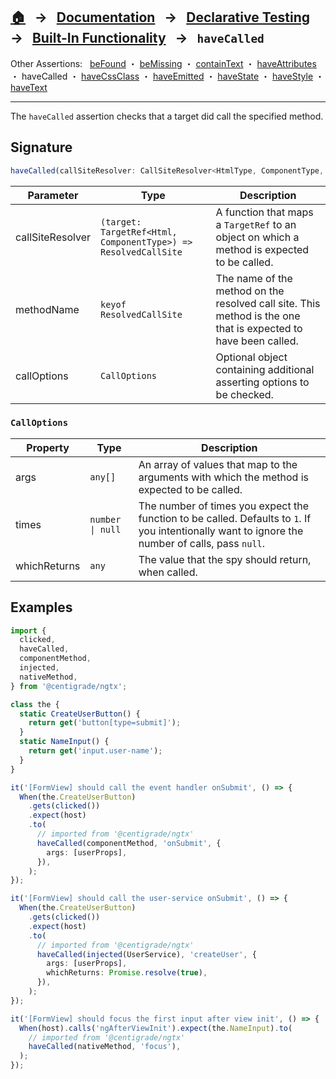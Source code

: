 ## [🏠][home] &nbsp; → &nbsp; **[Documentation][docs]** &nbsp; → &nbsp; [Declarative Testing][declarative] &nbsp; → &nbsp; [Built-In Functionality][index] &nbsp; → &nbsp; `haveCalled`

[home]: ../README.md
[docs]: ../overview.md
[declarative]: ../index.md
[index]: ../built-in.md
[befound]: ./be-found.md
[bemissing]: ./be-missing.md
[containtext]: ./contain-text.md
[haveattributes]: ./have-attributes.md
[havecalled]: ./have-called.md
[havecssclass]: ./have-css-class.md
[haveemitted]: ./have-emitted.md
[havestate]: ./have-state.md
[havestyle]: ./have-style.md
[havetext]: ./have-text.md

Other Assertions: &nbsp; [beFound] ・ [beMissing] ・ [containText] ・ [haveAttributes] ・ haveCalled ・ [haveCssClass] ・ [haveEmitted] ・ [haveState] ・ [haveStyle] ・ [haveText]

---

The `haveCalled` assertion checks that a target did call the specified method.

## Signature

```ts
haveCalled(callSiteResolver: CallSiteResolver<HtmlType, ComponentType, ResolvedCallSite>, methodName: keyof ResolvedCallSite, opts: CallOptions);
```

| Parameter        | Type                                                           | Description                                                                                                    |
| ---------------- | -------------------------------------------------------------- | -------------------------------------------------------------------------------------------------------------- |
| callSiteResolver | `(target: TargetRef<Html, ComponentType>) => ResolvedCallSite` | A function that maps a `TargetRef` to an object on which a method is expected to be called.                    |
| methodName       | `keyof ResolvedCallSite`                                       | The name of the method on the resolved call site. This method is the one that is expected to have been called. |
| callOptions      | `CallOptions`                                                  | Optional object containing additional asserting options to be checked.                                         |

### `CallOptions`

| Property     | Type             | Description                                                                                                                                      |
| ------------ | ---------------- | ------------------------------------------------------------------------------------------------------------------------------------------------ |
| args         | `any[]`          | An array of values that map to the arguments with which the method is expected to be called.                                                     |
| times        | `number \| null` | The number of times you expect the function to be called. Defaults to `1`. If you intentionally want to ignore the number of calls, pass `null`. |
| whichReturns | `any`            | The value that the spy should return, when called.                                                                                               |

## Examples

```ts
import {
  clicked,
  haveCalled,
  componentMethod,
  injected,
  nativeMethod,
} from '@centigrade/ngtx';

class the {
  static CreateUserButton() {
    return get('button[type=submit]');
  }
  static NameInput() {
    return get('input.user-name');
  }
}

it('[FormView] should call the event handler onSubmit', () => {
  When(the.CreateUserButton)
    .gets(clicked())
    .expect(host)
    .to(
      // imported from '@centigrade/ngtx'
      haveCalled(componentMethod, 'onSubmit', {
        args: [userProps],
      }),
    );
});

it('[FormView] should call the user-service onSubmit', () => {
  When(the.CreateUserButton)
    .gets(clicked())
    .expect(host)
    .to(
      // imported from '@centigrade/ngtx'
      haveCalled(injected(UserService), 'createUser', {
        args: [userProps],
        whichReturns: Promise.resolve(true),
      }),
    );
});

it('[FormView] should focus the first input after view init', () => {
  When(host).calls('ngAfterViewInit').expect(the.NameInput).to(
    // imported from '@centigrade/ngtx'
    haveCalled(nativeMethod, 'focus'),
  );
});
```
